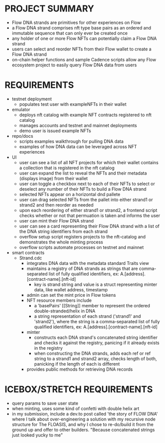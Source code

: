# PROJECT SUMMARY
- Flow DNA strands are primitives for other experiences on Flow
- a Flow DNA strand comprises nft type base pairs as an ordered and immutable sequence that can only ever be created once
- any holder of one or more Flow NFTs can potentially claim a Flow DNA strand
- users can select and reorder NFTs from their Flow wallet to create a Flow DNA strand
- on-chain helper functions and sample Cadence scripts allow any Flow ecosystem project to easily query Flow DNA data from users

# REQUIREMENTS
- testnet deployment
    - populates test user with exampleNFTs in their wallet
- emulator
    - deploys nft catalog with example NFT contracts registered to nft catalog
    - manages accounts and testnet and mainnet deployments
    - demo user is issued example NFTs
- repo/docs
    - scripts examples walkthrough for pulling DNA data
    - examples of how DNA data can be leveraged across NFT experiences
- UI
    - user can see a list of all NFT projects for which their wallet contains a collection that is registered in the nft catalog
    - user can expand the list to reveal the NFTs and their metadata (displays image) from their wallet
    - user can toggle a checkbox next to each of their NFTs to select or deselect any number of their NFTs to build a Flow DNA strand
    - selected NFTs appear on a horizontal dnd pallete
    - user can drag selected NFTs from the pallet into either strand1 or strand2 and then reorder as needed
    - upon each reordering of either strand1 or strand2, a frontend script checks whether or not that permuation is taken and informs the user
    - user can mint their Flow DNA strand
    - user can see a card representing their Flow DNA strand with a list of the DNA string identifiers from each strand
    - overflow setup script registers projects to the nft-catalog and demonstrates the whole minting process
    - overflow scripts automate processes on testnet and mainnet
- smart contracts
    - Strand.cdc
        - integrates DNA data with the metadata standard Traits view
        - maintains a registry of DNA strands as strings that are comma-separated list of fully qualified identifiers, ex: A.[address].[contract-name].[nft-id]
            - key is strand string and value is a struct representing minter data, like wallet address, timestamp
        - admin can set the mint price in Flow tokens
        - NFT resource members include
            - a 'basePairs' [[String]] member to represent the ordered double-stranded/helix in DNA
            - a string representation of each strand ('strand1' and 'strand2'), where the string is a comma-separated list of fully qualified identifiers, ex: A.[address].[contract-name].[nft-id]
        - minter
            - constructs each DNA strand's concatenated string identifier and checks it against the registry, panicing if it already exists in the registry
            - when constructing the DNA strands, adds each ref or ref string to a strand1 and strand2 array, checks length of both, panicking if the length of each is different
        - provides public methods for retrieving DNA records

# ICEBOX/STRETCH REQUIREMENTS
- query params to save user state
- when minting, uses some kind of confetti with double helix art
- in my submission, include a dev.to post called 'the story of FLOW DNA' where I talk about over-engineering a solution with my recursive node structure for The FLOASIS, and why I chose to re-do/build it from the ground up and offer to other builders. "Because concatenated strings just looked yucky to me"
